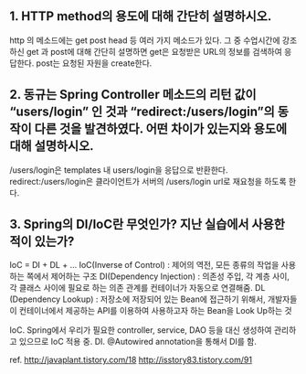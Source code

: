 ## 1. HTTP method의 용도에 대해 간단히 설명하시오.
http 의 메소드에는 get post head 등 여러 가지 메소드가 있다. 
그 중 수업시간에 강조하신 get 과 post에 대해  간단히 설명하면 
get은 요청받은 URL의 정보를 검색하여 응답한다. 
post는 요청된 자원을 create한다.

## 2. 동규는 Spring Controller 메소드의 리턴 값이 “users/login” 인 것과 “redirect:/users/login”의 동작이 다른 것을 발견하였다. 어떤 차이가 있는지와 용도에 대해 설명하시오. 

/users/login은 templates 내 users/login을 응답으로 반환한다.
redirect:/users/login은 클라이언트가 서버의 /users/login url로 재요청을 하도록 한다.


## 3. Spring의 DI/IoC란 무엇인가? 지난 실습에서 사용한 적이 있는가?

IoC = DI + DL + ...
IoC(Inverse of Control) :  제어의 역전, 모든 종류의 작업을 사용하는 쪽에서 제어하는 구조 
DI(Dependency Injection) : 의존성 주입, 각 계층 사이, 각 클래스 사이에 필요로 하는 의존 관계를 컨테이너가 자동으로 연결해줌. 
DL (Dependency Lookup) : 저장소에 저장되어 있는 Bean에 접근하기 위해서, 개발자들이 컨테이너에서 제공하는 API를 이용하여 사용하고자 하는 Bean을 Look Up하는 것

IoC. Spring에서 우리가 필요한 controller, service, DAO 등을 대신 생성하여 관리하고 있으므로 IoC 적용 중.
DI. @Autowired annotation을 통해서 DI를 함.

ref. 
http://javaplant.tistory.com/18
http://isstory83.tistory.com/91
